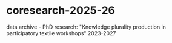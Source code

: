 # coresearch-2025-26
data archive - PhD research: "Knowledge plurality production in participatory textile workshops" 2023-2027
